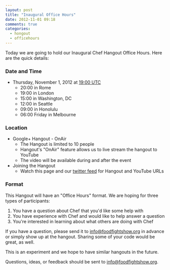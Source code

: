 ```yaml
---
layout: post
title: "Inaugural Office Hours"
date: 2012-11-01 09:18
comments: true
categories: 
  - hongout
  - officehours
---
```


Today we are going to hold our Inaugural Chef Hangout Office Hours.  Here are the quick details:

### Date and Time
* Thursday, November 1, 2012 at [19:00 UTC](http://www.timeanddate.com/worldclock/meetingdetails.html?year=2012&month=11&day=1&hour=19&min=0&sec=0&p1=263&p2=234&p3=215&p4=136&p5=103&p6=152)
  * 20:00 in Rome
  * 19:00 in London
  * 15:00 in Washington, DC
  * 12:00 in Seattle
  * 09:00 in Honolulu
  * 06:00 Friday in Melbourne

### Location
* Google+ Hangout - OnAir
  * The Hangout is limited to 10 people
  * Hangout's "OnAir" feature allows us to live stream the hangout to YouTube
  * The video will be available during and after the event
* Joining the Hangout
  * Watch this page and our [twitter feed](https://twitter.com/foodfightshow) for Hangout and YouTube URLs

### Format

This Hangout will have an "Office Hours" format.  We are hoping for three types of participants:

1.  You have a question about Chef that you'd like some help with
2.  You have experience with Chef and would like to help answer a question
3.  You're interested in learning about what others are doing with Chef

If you have a question, please send it to [info@foodfightshow.org](mailto:info@foodfightshow.org) in advance or simply show up at the hangout.  Sharing some of your code would be great, as well.

This is an experiment and we hope to have similar hangouts in the future.

Questions, ideas, or feedback should be sent to [info@foodfightshow.org](mailto:info@foodfightshow.org).
